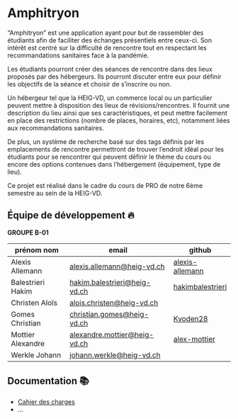 # Amphitryon

“Amphitryon” est une application ayant pour but de rassembler des étudiants afin de faciliter des échanges présentiels entre ceux-ci. Son intérêt est centré sur la difficulté de rencontre tout en respectant les recommandations sanitaires face à la pandémie.

Les étudiants pourront créer des séances de rencontre dans des lieux proposés par des hébergeurs. Ils pourront discuter entre eux pour définir les objectifs de la séance et choisir de s’inscrire ou non.

Un hébergeur tel que la HEIG-VD, un commerce local ou un particulier peuvent mettre à disposition des lieux de révisions/rencontres. Il fournit une description du lieu ainsi que ses caractéristiques, et peut mettre facilement en place des restrictions (nombre de places, horaires, etc), notamment liées aux recommandations sanitaires.

De plus, un système de recherche basé sur des tags définis par les emplacements de rencontre permettront de trouver l’endroit idéal pour les étudiants pour se rencontrer qui peuvent définir le thème du cours ou encore des options contenues dans l’hébergement (équipement, type de lieu). 

Ce projet est réalisé dans le cadre du cours de PRO de notre 6ème semestre au sein de la HEIG-VD.

## Équipe de développement :fire:
**GROUPE B-01**  

| prénom nom        | email                        | github                                                  |
| ----------------- | ---------------------------- | ------------------------------------------------------- |
| Alexis Allemann   | alexis.allemann@heig-vd.ch   | [alexis-allemann](https://github.com/alexis-allemann)   |
| Balestrieri Hakim | hakim.balestrieri@heig-vd.ch | [hakimbalestrieri](https://github.com/hakimbalestrieri) |
| Christen Aloïs    | alois.christen@heig-vd.ch    | [](https://github.com/)                                 |
| Gomes Christian   | christian.gomes@heig-vd.ch   | [Kyoden28](https://github.com/Kyoden28)                 |
| Mottier Alexandre | alexandre.mottier@heig-vd.ch | [alex-mottier](https://github.com/alex-mottier)         |
| Werkle Johann     | johann.werkle@heig-vd.ch     | [](https://github.com/)                                 |

## Documentation :books:
- [Cahier des charges](https://docs.google.com/document/d/1qoa4yTymvGwsT7UbVMWsHINIgMTjK4omENQQtDLuuCA/edit?usp=sharing)
- ...
